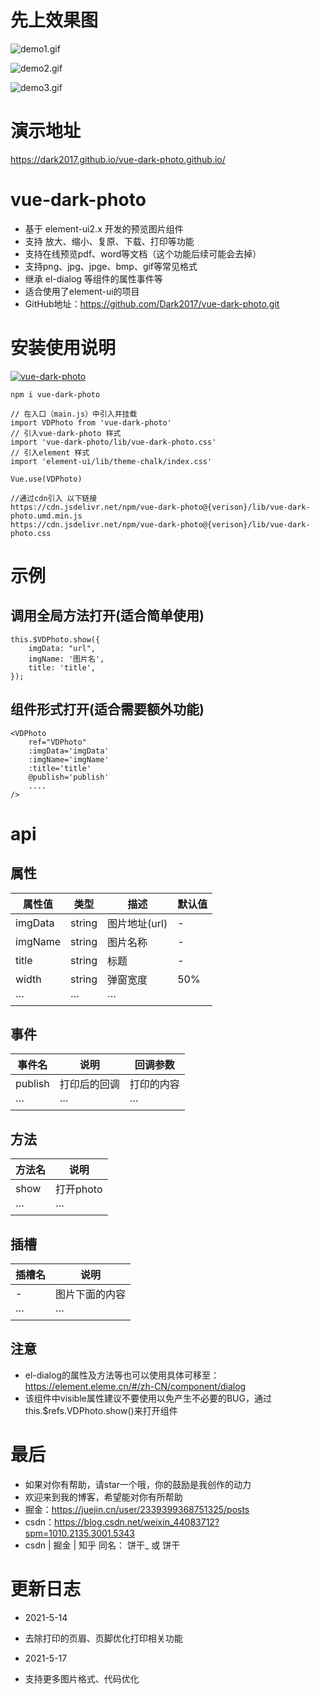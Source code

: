 # 先上效果图

![demo1.gif](https://p9-juejin.byteimg.com/tos-cn-i-k3u1fbpfcp/719521e172f34d75975eb640fa0b841c~tplv-k3u1fbpfcp-watermark.image)


![demo2.gif](https://p1-juejin.byteimg.com/tos-cn-i-k3u1fbpfcp/3a8177352ca9441b82111f1b71fc30ab~tplv-k3u1fbpfcp-watermark.image)

![demo3.gif](https://p1-juejin.byteimg.com/tos-cn-i-k3u1fbpfcp/71751a2b6001473a966da349dcc01791~tplv-k3u1fbpfcp-watermark.image)

# 演示地址
https://dark2017.github.io/vue-dark-photo.github.io/

# vue-dark-photo

- 基于 element-ui2.x 开发的预览图片组件
- 支持 放大、缩小、复原、下载、打印等功能
- 支持在线预览pdf、word等文档（这个功能后续可能会去掉）
- 支持png、jpg、jpge、bmp、gif等常见格式
- 继承 el-dialog 等组件的属性事件等
- 适合使用了element-ui的项目
- GitHub地址：https://github.com/Dark2017/vue-dark-photo.git

# 安装使用说明
[![vue-dark-photo](https://nodei.co/npm/vue-dark-photo.png)](https://npmjs.com/package/vue-dark-photo)
```
npm i vue-dark-photo

// 在入口（main.js）中引入并挂载
import VDPhoto from 'vue-dark-photo'
// 引入vue-dark-photo 样式
import 'vue-dark-photo/lib/vue-dark-photo.css'
// 引入element 样式
import 'element-ui/lib/theme-chalk/index.css'

Vue.use(VDPhoto)

```

```
//通过cdn引入 以下链接
https://cdn.jsdelivr.net/npm/vue-dark-photo@{verison}/lib/vue-dark-photo.umd.min.js
https://cdn.jsdelivr.net/npm/vue-dark-photo@{verison}/lib/vue-dark-photo.css

```
# 示例

## 调用全局方法打开(适合简单使用)

```
this.$VDPhoto.show({
    imgData: "url",
    imgName: '图片名',
    title: 'title',
});

```

## 组件形式打开(适合需要额外功能)
```
<VDPhoto 
    ref="VDPhoto"
    :imgData='imgData'
    :imgName='imgName'
    :title='title'
    @publish='publish'
    ....
/>

```

# api

## 属性

| 属性值 |  类型 | 描述 | 默认值 | 
| --- | --- | --- | ---
| imgData | string | 图片地址(url) | -
| imgName | string | 图片名称 | -
| title | string | 标题 | -
| width | string | 弹窗宽度 | 50%
| ··· | ··· | ···

## 事件
| 事件名 |  说明 | 回调参数
| --- | --- | ---
| publish | 打印后的回调 | 打印的内容
| ··· | ··· | ···

## 方法
| 方法名 |  说明 | 
| --- | --- | 
| show | 打开photo | 
| ··· | ··· | 

## 插槽
| 插槽名 |  说明 | 
| --- | --- | 
| - | 图片下面的内容 | 
| ··· | ··· | 


## 注意
- el-dialog的属性及方法等也可以使用具体可移至：https://element.eleme.cn/#/zh-CN/component/dialog
- 该组件中visible属性建议不要使用以免产生不必要的BUG，通过this.$refs.VDPhoto.show()来打开组件

# 最后

- 如果对你有帮助，请star一个哦，你的鼓励是我创作的动力
- 欢迎来到我的博客，希望能对你有所帮助
- 掘金：https://juejin.cn/user/2339399368751325/posts
- csdn：https://blog.csdn.net/weixin_44083712?spm=1010.2135.3001.5343
- csdn | 掘金 | 知乎 同名： 饼干_  或  饼干 

# 更新日志

- 2021-5-14 
- 去除打印的页眉、页脚优化打印相关功能

- 2021-5-17
- 支持更多图片格式、代码优化
